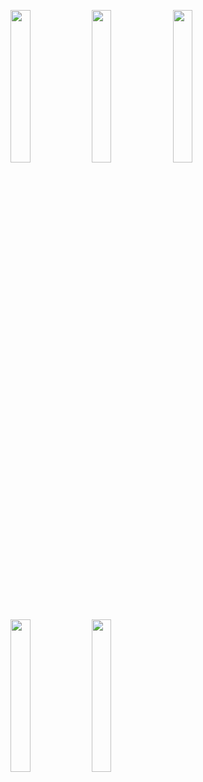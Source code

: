<img width="25%" src="https://user-images.githubusercontent.com/31420144/99991836-20bf4280-2de8-11eb-9c2f-3434cd63ac6a.png"></img> 
<img width="25%" src="https://user-images.githubusercontent.com/31420144/99991842-23219c80-2de8-11eb-88cd-717e9576b7cf.png"></img> 
<img width="25%" src="https://user-images.githubusercontent.com/31420144/99991850-24eb6000-2de8-11eb-854b-3ef15fc557d8.png"></img> 
<img width="25%" src="https://user-images.githubusercontent.com/31420144/99991826-1bfa8e80-2de8-11eb-9772-bc693843e707.png"></img> 
<img width="25%" src="https://user-images.githubusercontent.com/31420144/99991862-287ee700-2de8-11eb-9dbf-205169bbd695.png"></img>
